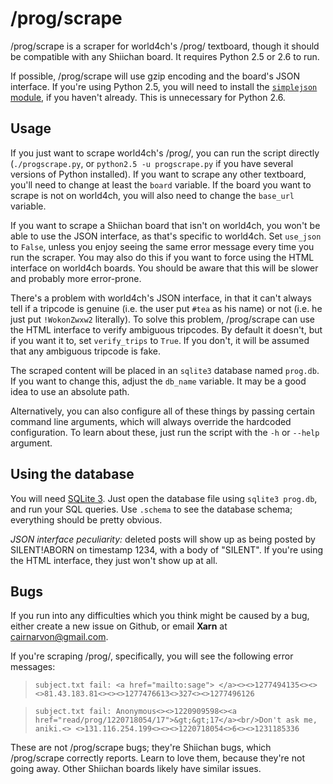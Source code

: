 # /prog/scrape

/prog/scrape is a scraper for world4ch's /prog/ textboard, though it should be compatible with any Shiichan board. It requires Python 2.5 or 2.6 to run.

If possible, /prog/scrape will use gzip encoding and the board's JSON interface. If you're using Python 2.5, you will need to install the [`simplejson` module](http://pypi.python.org/pypi/simplejson/), if you haven't already. This is unnecessary for Python 2.6.

## Usage

If you just want to scrape world4ch's /prog/, you can run the script directly (`./progscrape.py`, or `python2.5 -u progscrape.py` if you have several versions of Python installed). If you want to scrape any other textboard, you'll need to change at least the `board` variable. If the board you want to scrape is not on world4ch, you will also need to change the `base_url` variable.

If you want to scrape a Shiichan board that isn't on world4ch, you won't be able to use the JSON interface, as that's specific to world4ch. Set `use_json` to `False`, unless you enjoy seeing the same error message every time you run the scraper. You may also do this if you want to force using the HTML interface on world4ch boards. You should be aware that this will be slower and probably more error-prone.

There's a problem with world4ch's JSON interface, in that it can't always tell if a tripcode is genuine (i.e. the user put `#tea` as his name) or not (i.e. he just put `!WokonZwxw2` literally). To solve this problem, /prog/scrape can use the HTML interface to verify ambiguous tripcodes. By default it doesn't, but if you want it to, set `verify_trips` to `True`. If you don't, it will be assumed that any ambiguous tripcode is fake.

The scraped content will be placed in an `sqlite3` database named `prog.db`. If you want to change this, adjust the `db_name` variable. It may be a good idea to use an absolute path.

Alternatively, you can also configure all of these things by passing certain command line arguments, which will always override the hardcoded configuration. To learn about these, just run the script with the `-h` or `--help` argument.

## Using the database

You will need [SQLite 3](http://sqlite.org/). Just open the database file using `sqlite3 prog.db`, and run your SQL queries. Use `.schema` to see the database schema; everything should be pretty obvious.

*JSON interface peculiarity:* deleted posts will show up as being posted by SILENT!ABORN on timestamp 1234, with a body of "SILENT". If you're using the HTML interface, they just won't show up at all.

## Bugs

If you run into any difficulties which you think might be caused by a bug, either create a new issue on Github, or email **Xarn** at <cairnarvon@gmail.com>.

If you're scraping /prog/, specifically, you will see the following error messages:

> `subject.txt fail: <a href="mailto:sage"> </a><><>1277494135<><> <>81.43.183.81<><><>1277476613<>327<><>1277496126`

> `subject.txt fail: Anonymous<><>1220909598<><a href="read/prog/1220718054/17">&gt;&gt;17</a><br/>Don't ask me, aniki.<> <>131.116.254.199<><><>1220718054<>6<><>1231185336`

These are not /prog/scrape bugs; they're Shiichan bugs, which /prog/scrape correctly reports. Learn to love them, because they're not going away. Other Shiichan boards likely have similar issues.
